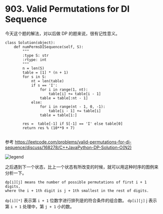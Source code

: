 # 903. Valid Permutations for DI Sequence

今天这个题的解法，对以后做 DP 的题来说，很有记性意义。

```
class Solution(object):
    def numPermsDISequence(self, S):
        """
        :type S: str
        :rtype: int
        """
        n = len(S)
        table = [1] * (n + 1)
        for s in S:
            nt = len(table)
            if s == 'I':
                for i in range(1, nt):
                    table[i] += table[i - 1]
                table = table[:nt - 1]
            else:
                for i in range(nt - 1, 0, -1):
                    table[i - 1] += table[i]
                table = table[1:]

        res =  table[-1] if S[-1] == 'I' else table[0]
        return res % (10**9 + 7)


```

参考 https://leetcode.com/problems/valid-permutations-for-di-sequence/discuss/168278/C++JavaPython-DP-Solution-O(N2)

![legend](https://s3-lc-upload.s3.amazonaws.com/users/lee215/image_1536486527.png)

之后遇到下一个状态，比上一个状态有所改变的时候，就可以用这种时序的图例来分析一下。

```
dp[i][j] means the number of possible permutations of first i + 1 digits,
where the i + 1th digit is j + 1th smallest in the rest of digits.
```

`dp[i][*]` 表示第 `i + 1` 位数字进行排列是的符合条件的组合数。
`dp[i][j]` j 表示第 `i + 1` 处理中，第 `j + 1` 小的数。
